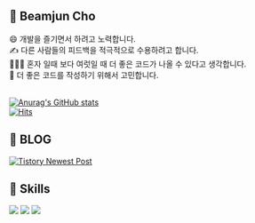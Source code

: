 <div> 
  
## 👋 Beamjun Cho
😄 개발을 즐기면서 하려고 노력합니다.<br>
✍ 다른 사람들의 피드백을 적극적으로 수용하려고 합니다.<br>
🧑‍🤝‍🧑 혼자 일때 보다 여럿일 때 더 좋은 코드가 나올 수 있다고 생각합니다.<br>
🤔 더 좋은 코드를 작성하기 위해서 고민합니다.<br>
<br>

[![Anurag's GitHub stats](https://github-readme-stats.vercel.app/api?username=BEEEAM-J&show_icons=true)](https://github.com/anuraghazra/github-readme-stats)  
[![Hits](https://hits.seeyoufarm.com/api/count/incr/badge.svg?url=https%3A%2F%2Fgithub.com%2FBeamjunCho9&count_bg=%237BD0FF&title_bg=%23B9BFC2&icon=github.svg&icon_color=%23EFEFEF&title=Git&edge_flat=false)](https://hits.seeyoufarm.com)
<br>
## 📗 BLOG
[![Tistory Newest Post](https://tistory-readme-stats.vercel.app/api?name=beeamjunn)](https://beeamjunn.tistory.com/)
  
## 💪 Skills </br>
<img src="https://img.shields.io/badge/Android-3DDC84?style=flat-square&logo=Android&logoColor=white"/> 
<img src="https://img.shields.io/badge/Kotlin-7F52FF?style=flat-square&logo=Kotlin&logoColor=white">
<img src="https://img.shields.io/badge/Python-3766AB?style=flat-square&logo=Python&logoColor=white"/></a>
<br>

  
</div>


<!--
**BeamjunCho9/BeamjunCho9** is a ✨ _special_ ✨ repository because its `README.md` (this file) appears on your GitHub profile.

Here are some ideas to get you started:

- 🔭 I’m currently working on ...
- 🌱 I’m currently learning android
- 👯 I’m looking to collaborate on ...
- 🤔 I’m looking for help with ...
- 💬 Ask me about ...
- 📫 How to reach me: ...
- 😄 Pronouns: ...
- ⚡ Fun fact: ...
-->
